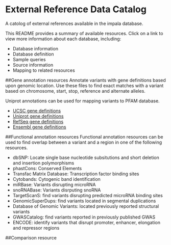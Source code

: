 # External Reference Data Catalog

A catolog of external references available in the impala database.  

This README provides a summary of available resources. Click on a link to view more information about each database, including: 
<ul>
<li>Database information</li>
<li>Database definition</li>
<li>Sample queries</li>
<li>Source information</li>
<li>Mapping to related resources</li>
</ul>

##Gene annotation resources
Annotate variants with gene definitions based upon genomic location. Use these files to find exact matches with a variant based on chromosome, start, stop, reference and alternate alleles. 

Uniprot annotations can be used for mapping variants to PFAM database. 
<ul>
<li><a href="https://github.com/summerela/external-reference-data-catalog/blob/master/UCSC_genedefs.md", target="_blank">UCSC gene definitions</a></li>
<li><a href="https://github.com/summerela/external-reference-data-catalog/blob/master/uniprot_genedefs.md", target="_blank">Uniprot gene definitions</a></li>
<li><a href="https://github.com/summerela/external-reference-data-catalog/blob/master/refseq_genedefs.md", target="_blank">RefSeq gene definitions</a></li>
<li><a href="https://github.com/summerela/external-reference-data-catalog/blob/master/ensembl_genedefs.md", target="_blank">Ensembl gene definitions</a></li>
</ul>

##Functional annotation resources
Functional annotation resources can be used to find overlap between a variant and a region in one of the following resources. <ul>
<li>dbSNP: Locate single base nucleotide subsitutions and short deletion and insertion polymorphisms</li>
<li>phastCons: Conserved Elements</li>
<li>Transfac Matrix Database: Transcription factor binding sites</li>
<li>Cytobands: Cytogenic band identification</li>
<li>miRBase: Variants disrupting microRNA</li>
<li>snoRNABase: Variants disrputing snoRNA</li>
<li>TargetScanS: find variants disrupting predicted microRNA binding sites</li>
<li>GenomicSuperDups: find variants located in segmental duplications</li>
<li>Database of Genomic Variants: located previously reported structural variants</li>
<li>GWASCatalog: find variants reported in previously published GWAS</li>
<li>ENCODE: identify variants that disrupt promoter, enhancer, elongation and repressor regions</li>
</ul>

##Comparison resource

